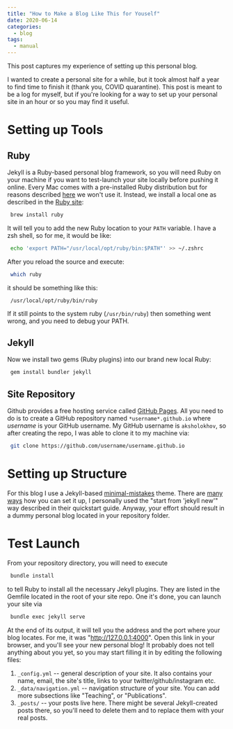 ```yaml
---
title: "How to Make a Blog Like This for Youself"
date: 2020-06-14
categories:
  - blog
tags:
  - manual
---
```


This post captures my experience of setting up this personal blog.

I wanted to create a personal site for a while, but it took almost half a year to find time to finish it (thank you, COVID quarantine). This post is meant to be a log for myself, but if you're looking for a way to set up your personal site in an hour or so you may find it useful.

# Setting up Tools 
## Ruby
Jekyll is a Ruby-based personal blog framework, so you will need Ruby on your machine if you want to test-launch your site locally before pushing it online.
Every Mac comes with a pre-installed Ruby distribution but for reasons described [here](https://thoughtbot.com/blog/psa-do-not-use-system-ruby) we won't use it. 
Instead, we install a local one as described in the [Ruby site](https://www.ruby-lang.org/en/documentation/installation/#homebrew): 

```bash
 brew install ruby
```

It will tell you to add the new Ruby location to your `PATH` variable. I have a zsh shell, so for me, it would be like:

```bash
 echo 'export PATH="/usr/local/opt/ruby/bin:$PATH"' >> ~/.zshrc
```

After you reload the source and execute:

```bash
 which ruby
```

it should be something like this:
```
 /usr/local/opt/ruby/bin/ruby
```

If it still points to the system ruby (`/usr/bin/ruby`) then something went wrong, and you need to debug your PATH. 

## Jekyll 
Now we install two gems (Ruby plugins) into our brand new local Ruby:
```bash
 gem install bundler jekyll
```

## Site Repository

Github provides a free hosting service called [GitHub Pages](https://pages.github.com). All you need to do is to create a GitHub repository named `*username*.github.io`
where *username* is your GitHub username. My GitHub username is `aksholokhov`, so after creating the repo, I was able to clone it to my machine via:

```bash 
 git clone https://github.com/username/username.github.io
```


# Setting up Structure
For this blog I use a Jekyll-based [minimal-mistakes](https://mmistakes.github.io/minimal-mistakes/) theme. There are [many ways](https://mmistakes.github.io/minimal-mistakes/docs/quick-start-guide/)
how you can set it up, I personally used the "start from 'jekyll new'" way described in their quickstart guide. Anyway, your effort should result in a dummy personal blog located in your repository folder. 

# Test Launch 
From your repository directory, you will need to execute
```bash 
 bundle install
```
to tell Ruby to install all the necessary Jekyll plugins. They are listed in the Gemfile located in the root of your site repo. One it's done, you can launch your site via
```bash
 bundle exec jekyll serve
```
At the end of its output, it will tell you the address and the port where your blog locates. For me, it was "http://127.0.0.1:4000". Open this link in your browser, and you'll see your new personal blog! It probably does not tell anything about you yet, so you may start filling it in by editing the following files:

1. `_config.yml` -- general description of your site. It also contains your name, email, the site's title, links to your twitter/github/instagram etc. 
2. `_data/navigation.yml` -- navigation structure of your site. You can add more subsections like "Teaching", or "Publications".
3. `_posts/` -- your posts live here. There might be several Jekyll-created posts there, so you'll need to delete them and to replace them with your real posts. 
